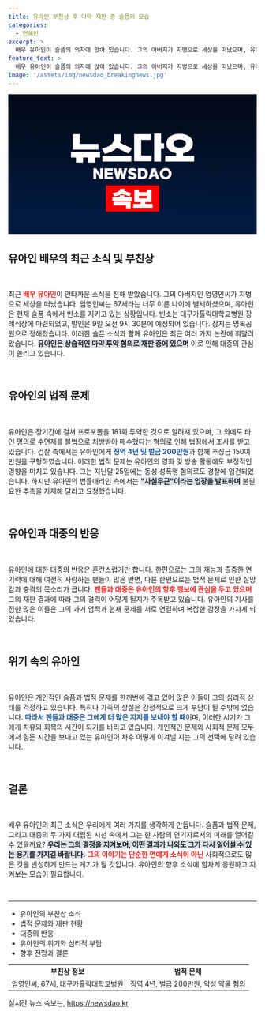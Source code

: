 ```yaml
---
title: 유아인 부친상 후 마약 재판 중 슬픔의 모습
categories:
  - 연예인
excerpt: >
  배우 유아인이 슬픔의 의자에 앉아 있습니다. 그의 아버지가 지병으로 세상을 떠났으며, 유아인은 현재 재판 중에도 깊은 상실감을 느끼고 있습니다. 그의 아버지 장례와 법적 문제로 쏠리는 관심을 놓치지 마세요!
feature_text: >
  배우 유아인이 슬픔의 의자에 앉아 있습니다. 그의 아버지가 지병으로 세상을 떠났으며, 유아인은 현재 재판 중에도 깊은 상실감을 느끼고 있습니다. 그의 아버지 장례와 법적 문제로 쏠리는 관심을 놓치지 마세요!
image: '/assets/img/newsdao_breakingnews.jpg'
---
```


<p><img src="/assets/img/newsdao_breakingnews.jpg" alt="cryptoinkorea 속보" /></p>

<h2 data-ke-size="size26">유아인 배우의 최근 소식 및 부친상</h2>

<p data-ke-size="size16">&nbsp;</p>

<p>최근 <b><span style="color: #ee2323;">배우 유아인</span></b>이 안타까운 소식을 전해 받았습니다. 그의 아버지인 엄영인씨가 지병으로 세상을 떠났습니다. 엄영인씨는 67세라는 너무 이른 나이에 별세하셨으며, 유아인은 현재 슬픔 속에서 빈소를 지키고 있는 상황입니다. 빈소는 대구가톨릭대학교병원 장례식장에 마련되었고, 발인은 9일 오전 9시 30분에 예정되어 있습니다. 장지는 명복공원으로 정해졌습니다. 이러한 슬픈 소식과 함께 유아인은 최근 여러 가지 논란에 휘말려 왔습니다. <b><span style="background-color: #21538527;">유아인은 상습적인 마약 투약 혐의로 재판 중에 있으며</span></b> 이로 인해 대중의 관심이 쏠리고 있습니다.</p>

<p data-ke-size="size16">&nbsp;</p>

<h2 data-ke-size="size26">유아인의 법적 문제</h2>

<p data-ke-size="size16">&nbsp;</p>

<p>유아인은 장기간에 걸쳐 프로포폴을 181회 투약한 것으로 알려져 있으며, 그 외에도 타인 명의로 수면제를 불법으로 처방받아 매수했다는 혐의로 인해 법정에서 조사를 받고 있습니다. 검찰 측에서는 유아인에게 <b><span style="color: #1a5490;">징역 4년 및 벌금 200만원</span></b>과 함께 추징금 150여만원을 구형하였습니다. 이러한 법적 문제는 유아인의 영화 및 방송 활동에도 부정적인 영향을 미치고 있습니다. 그는 지난달 25일에는 동성 성폭행 혐의로도 경찰에 입건되었습니다. 하지만 유아인의 법률대리인 측에서는 <b><span style="background-color: #21538527;">"사실무근"이라는 입장을 발표하며</span></b> 불필요한 추측을 자제해 달라고 요청했습니다.</p>

<p data-ke-size="size16">&nbsp;</p>

<h2 data-ke-size="size26">유아인과 대중의 반응</h2>

<p data-ke-size="size16">&nbsp;</p>

<p>유아인에 대한 대중의 반응은 혼란스럽기만 합니다. 한편으로는 그의 재능과 출중한 연기력에 대해 여전히 사랑하는 팬들이 많은 반면, 다른 한편으로는 법적 문제로 인한 실망감과 충격의 목소리가 큽니다. <b><span style="color: #ee2323;">팬들과 대중은 유아인의 향후 행보에 관심을 두고 있으며</span></b> 그의 재판 결과에 따라 그의 경력이 어떻게 될지가 주목받고 있습니다. 유아인의 기사를 접한 많은 이들은 그의 과거 업적과 현재 문제를 서로 연결하며 복잡한 감정을 가지게 되었습니다.</p>

<p data-ke-size="size16">&nbsp;</p>

<h2 data-ke-size="size26">위기 속의 유아인</h2>

<p data-ke-size="size16">&nbsp;</p>

<p>유아인은 개인적인 슬픔과 법적 문제를 한꺼번에 겪고 있어 많은 이들이 그의 심리적 상태를 걱정하고 있습니다. 특히나 가족의 상실은 감정적으로 크게 부담이 될 수밖에 없습니다. <b><span style="color: #1a5490;">따라서 팬들과 대중은 그에게 더 많은 지지를 보내야 할 때</span></b>이며, 이러한 시기가 그에게 치유와 회복의 시간이 되기를 바라고 있습니다. 개인적인 문제와 사회적 문제 모두에서 힘든 시간을 보내고 있는 유아인이 차후 어떻게 이겨낼 지는 그의 선택에 달려 있습니다.</p>

<p data-ke-size="size16">&nbsp;</p>

<h2 data-ke-size="size26">결론</h2>

<p data-ke-size="size16">&nbsp;</p>

<p>배우 유아인의 최근 소식은 우리에게 여러 가지를 생각하게 만듭니다. 슬픔과 법적 문제, 그리고 대중의 두 가지 대립된 시선 속에서 그는 한 사람의 연기자로서의 미래를 열어갈 수 있을까요? <b><span style="background-color: #21538527;">우리는 그의 결정을 지켜보며, 어떤 결과가 나와도 그가 다시 일어설 수 있는 용기를 가지길 바랍니다.</span></b> <b><span style="color: #ee2323;">그의 이야기는 단순한 연예계 소식이 아닌</span></b> 사회적으로도 많은 것을 반성하게 만드는 계기가 될 것입니다. 유아인의 향후 소식에 힘차게 응원하고 지켜보는 모습이 필요합니다.</p>

<p data-ke-size="size16">&nbsp;</p>

<hr>

<ul>
    <li>유아인의 부친상 소식</li>
    <li>법적 문제와 재판 현황</li>
    <li>대중의 반응</li>
    <li>유아인의 위기와 심리적 부담</li>
    <li>향후 전망과 결론</li>
</ul>

<table style="width: 100%;">
    <tr>
        <td style="text-align: center; height: 17px;"><b>부친상 정보</b></td>
        <td style="text-align: center; height: 17px;"><b>법적 문제</b></td>
    </tr>
    <tr>
        <td style="text-align: center; height: 17px;">엄영인씨, 67세, 대구가톨릭대학교병원</td>
        <td style="text-align: center; height: 17px;">징역 4년, 벌금 200만원, 악성 약물 혐의</td>
    </tr>
</table>
실시간 뉴스 속보는, <a href="https://newsdao.kr" rel="dofollow">https://newsdao.kr</a>



